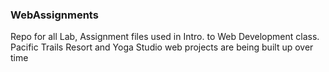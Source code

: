### WebAssignments ###

Repo for all Lab, Assignment files used in Intro. to Web Development class. Pacific Trails Resort and Yoga Studio web projects are being built up over time

